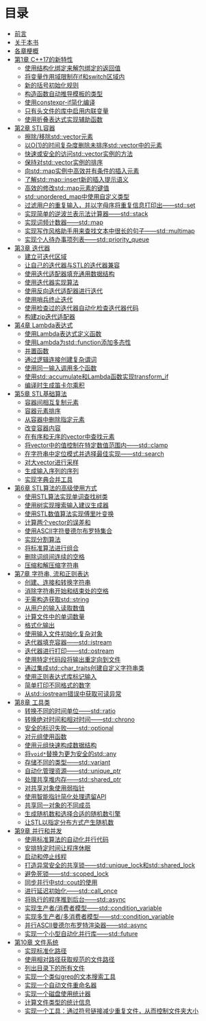 # 目录

* [前言](content/preface/preface-chinese.md)
* [关于本书](content/preface/about-this-book-chinese.md)
* [各章梗概](content/preface/chapters-summary-chinese.md)
* [第1章 C++17的新特性](content/chapter1/chapter1-0-chinese.md)
  * [使用结构化绑定来解包绑定的返回值](content/chapter1/chapter1-1-chinese.md)
  * [将变量作用域限制在if和switch区域内](content/chapter1/chapter1-2-chinese.md)
  * [新的括号初始化规则](content/chapter1/chapter1-3-chinese.md)
  * [构造函数自动推导模板的类型](content/chapter1/chapter1-4-chinese.md)
  * [使用constexpr-if简化编译](content/chapter1/chapter1-5-chinese.md)
  * [只有头文件的库中启用内联变量](content/chapter1/chapter1-6-chinese.md)
  * [使用折叠表达式实现辅助函数](content/chapter1/chapter1-7-chinese.md)
* [第2章 STL容器](content/chapter2/chapter2-0-chinese.md)
  * [擦除/移除std::vector元素](content/chapter2/chapter2-1-chinese.md)
  * [以O(1)的时间复杂度删除未排序std::vector中的元素](content/chapter2/chapter2-2-chinese.md)
  * [快速或安全的访问std::vector实例的方法](content/chapter2/chapter2-3-chinese.md)
  * [保持对std::vector实例的排序](content/chapter2/chapter2-4-chinese.md)
  * [向std::map实例中高效并有条件的插入元素](content/chapter2/chapter2-5-chinese.md)
  * [了解std::map::insert新的插入提示语义](content/chapter2/chapter2-6-chinese.md)
  * [高效的修改std::map元素的键值](content/chapter2/chapter2-7-chinese.md)
  * [std::unordered_map中使用自定义类型](content/chapter2/chapter2-8-chinese.md)
  * [过滤用户的重复输入，并以字母序将重复信息打印出——std::set](content/chapter2/chapter2-9-chinese.md)
  * [实现简单的逆波兰表示法计算器——std::stack](content/chapter2/chapter2-10-chinese.md)
  * [实现词频计数器——std::map](content/chapter2/chapter2-11-chinese.md)
  * [实现写作风格助手用来查找文本中很长的句子——std::multimap](content/chapter2/chapter2-12-chinese.md)
  * [实现个人待办事项列表——std::priority_queue](content/chapter2/chapter2-13-chinese.md)
* [第3章 迭代器](content/chapter3/chapter3-0-chinese.md)
  * [建立可迭代区域](content/chapter3/chapter3-1-chinese.md)
  * [让自己的迭代器与STL的迭代器兼容](content/chapter3/chapter3-2-chinese.md)
  * [使用迭代适配器填充通用数据结构](content/chapter3/chapter3-3-chinese.md)
  * [使用迭代器实现算法](content/chapter3/chapter3-4-chinese.md)
  * [使用反向迭代适配器进行迭代](content/chapter3/chapter3-5-chinese.md)
  * [使用哨兵终止迭代](content/chapter3/chapter3-6-chinese.md)
  * [使用检查过的迭代器自动化检查迭代器代码](content/chapter3/chapter3-7-chinese.md)
  * [构建zip迭代适配器](content/chapter3/chapter3-8-chinese.md)
* [第4章 Lambda表达式](content/chapter4/chapter4-0-chinese.md)
  * [使用Lambda表达式定义函数](content/chapter4/chapter4-1-chinese.md)
  * [使用Lambda为std::function添加多态性](content/chapter4/chapter4-2-chinese.md)
  * [并置函数](content/chapter4/chapter4-3-chinese.md)
  * [通过逻辑连接创建复杂谓词](content/chapter4/chapter4-4-chinese.md)
  * [使用同一输入调用多个函数](content/chapter4/chapter4-5-chinese.md)
  * [使用std::accumulate和Lambda函数实现transform_if](content/chapter4/chapter4-6-chinese.md)
  * [编译时生成笛卡尔乘积](content/chapter4/chapter4-7-chinese.md)
* [第5章 STL基础算法](content/chapter5/chapter5-0-chinese.md)
  * [容器间相互复制元素](content/chapter5/chapter5-1-chinese.md)
  * [容器元素排序](content/chapter5/chapter5-2-chinese.md)
  * [从容器中删除指定元素](content/chapter5/chapter5-3-chinese.md)
  * [改变容器内容](content/chapter5/chapter5-4-chinese.md)
  * [在有序和无序的vector中查找元素](content/chapter5/chapter5-5-chinese.md)
  * [将vector中的值控制在特定数值范围内——std::clamp](content/chapter5/chapter5-6-chinese.md)
  * [在字符串中定位模式并选择最佳实现——std::search](content/chapter5/chapter5-7-chinese.md)
  * [对大vector进行采样](content/chapter5/chapter5-8-chinese.md)
  * [生成输入序列的序列](content/chapter5/chapter5-9-chinese.md)
  * [实现字典合并工具](content/chapter5/chapter5-10-chinese.md)
* [第6章 STL算法的高级使用方式](content/chapter6/chapter6-0-chinese.md)
  * [使用STL算法实现单词查找树类](content/chapter6/chapter6-1-chinese.md)
  * [使用树实现搜索输入建议生成器](content/chapter6/chapter6-2-chinese.md)
  * [使用STL数值算法实现傅里叶变换](content/chapter6/chapter6-3-chinese.md)
  * [计算两个vector的误差和](content/chapter6/chapter6-4-chinese.md)
  * [使用ASCII字符曼德尔布罗特集合](content/chapter6/chapter6-5-chinese.md)
  * [实现分割算法](content/chapter6/chapter6-6-chinese.md)
  * [将标准算法进行组合](content/chapter6/chapter6-7-chinese.md)
  * [删除词组间连续的空格](content/chapter6/chapter6-8-chinese.md)
  * [压缩和解压缩字符串](content/chapter6/chapter6-9-chinese.md)
* [第7章 字符串, 流和正则表达](content/chapter7/chapter7-0-chinese.md)
  * [创建、连接和转换字符串](content/chapter7/chapter7-1-chinese.md)
  * [消除字符串开始和结束处的空格](content/chapter7/chapter7-2-chinese.md)
  * [无需构造获取std::string](content/chapter7/chapter7-3-chinese.md)
  * [从用户的输入读取数值](content/chapter7/chapter7-4-chinese.md)
  * [计算文件中的单词数量](content/chapter7/chapter7-5-chinese.md)
  * [格式化输出](content/chapter7/chapter7-6-chinese.md)
  * [使用输入文件初始化复杂对象](content/chapter7/chapter7-7-chinese.md)
  * [迭代器填充容器——std::istream](content/chapter7/chapter7-8-chinese.md)
  * [迭代器进行打印——std::ostream](content/chapter7/chapter7-9-chinese.md)
  * [使用特定代码段将输出重定向到文件](content/chapter7/chapter7-10-chinese.md)
  * [通过集成std::char_traits创建自定义字符串类](content/chapter7/chapter7-11-chinese.md)
  * [使用正则表达式库标记输入](content/chapter7/chapter7-12-chinese.md)
  * [简单打印不同格式的数字](content/chapter7/chapter7-13-chinese.md)
  * [从std::iostream错误中获取可读异常](content/chapter7/chapter7-14-chinese.md)
* [第8章 工具类](content/chapter8/chapter8-0-chinese.md)
  * [转换不同的时间单位——std::ratio](content/chapter8/chapter8-1-chinese.md)
  * [转换绝对时间和相对时间——std::chrono](content/chapter8/chapter8-2-chinese.md)
  * [安全的标识失败——std::optional](content/chapter8/chapter8-3-chinese.md)
  * [对元组使用函数](content/chapter8/chapter8-4-chinese.md)
  * [使用元组快速构成数据结构](content/chapter8/chapter8-5-chinese.md)
  * [将`void*`替换为更为安全的std::any](content/chapter8/chapter8-6-chinese.md)
  * [存储不同的类型——std::variant](content/chapter8/chapter8-7-chinese.md)
  * [自动化管理资源——std::unique_ptr](content/chapter8/chapter8-8-chinese.md)
  * [处理共享堆内存——std::shared_ptr](content/chapter8/chapter8-9-chinese.md)
  * [对共享对象使用弱指针](content/chapter8/chapter8-10-chinese.md)
  * [使用智能指针简化处理遗留API](content/chapter8/chapter8-11-chinese.md)
  * [共享同一对象的不同成员](content/chapter8/chapter8-12-chinese.md)
  * [生成随机数和选择合适的随机数引擎](content/chapter8/chapter8-13-chinese.md)
  * [让STL以指定分布方式产生随机数](content/chapter8/chapter8-14-chinese.md)
* [第9章 并行和并发]()
  * [使用标准算法的自动化并行代码]()
  * [安排特定时间让程序休眠]()
  * [启动和停止线程]()
  * [打造异常安全的共享锁——std::unique_lock和std::shared_lock]()
  * [避免死锁——std::scoped_lock]()
  * [同步并行中std::cout的使用]()
  * [进行延迟初始化——std::call_once]()
  * [将执行的程序推到后台——std::async]()
  * [实现生产者/消费者模型——std::condition_variable]()
  * [实现多生产者/多消费者模型——std::condition_variable]()
  * [并行ASCII曼德尔布罗特渲染器——std::async]()
  * [实现一个小型自动化并行库——std::future]()
* [第10章 文件系统]()
  * [实现标准化路径]()
  * [使用相对路径获取规范的文件路径]()
  * [列出目录下的所有文件]()
  * [实现一个类似grep的文本搜索工具]()
  * [实现一个自动文件重命名器]()
  * [实现一个磁盘使用统计器]()
  * [计算文件类型的统计信息]()
  * [实现一个工具：通过符号链接减少重复文件，从而控制文件夹大小]()
